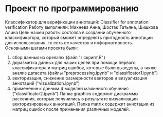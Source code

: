 # Проект по программированию
Классификатор для верификации аннотаций: Classifier for annotation verification
Работу выполнили: Михнева Анна, Шостак Татьяна, Шишкова Алина
Цель нашей работы состояла в создании обученного классификатора, который сможет определять пригодность аннотации для использования, то есть ее качество и информативность.
Основными шагами проекта были:
1. сбор данных из openalex (файл "r скрипт.R")
2. доразметка данных для наших целей при помощи первого классификатора и матриц ошибок, которые были выведены, а также анализ датасета (файлы "preprocessing.ipynb" и "classificator1.ipynb")
3. векторизация, снижение размерности векторов и визуализация аннотаций ("vizualization.ipynb")
4. применение к данным 4 моделей машинного обучения ("classificator2.ipynb")
Папка graphics содержит диаграммы рассеяния, которые получились в результате визуализации векторизированых аннотаций. Папка matrix содержит аннотации из матриц ошибок после применения различных моделей.
